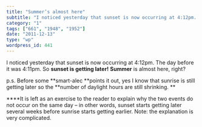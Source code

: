 ```yaml
---
title: "Summer’s almost here"
subtitle: "I noticed yesterday that sunset is now occurring at 4:12pm. The day before it was 4:11pm. So **sunse..."
category: "1"
tags: ["661", "1948", "1952"]
date: "2011-12-13"
type: "wp"
wordpress_id: 441
---
```

I noticed yesterday that sunset is now occurring at 4:12pm. The day before it was 4:11pm. So **sunset is getting later!** **Summer** is almost here, right?

p.s. Before some **smart-alec **points it out, yes I know that sunrise is still getting later so the **number of daylight hours are still shrinking. **

****It is left as an exercise to the reader to explain why the two events do not occur on the same day – in other words, sunset starts getting later several weeks before sunrise starts getting earlier. Note: the explanation is very complicated.